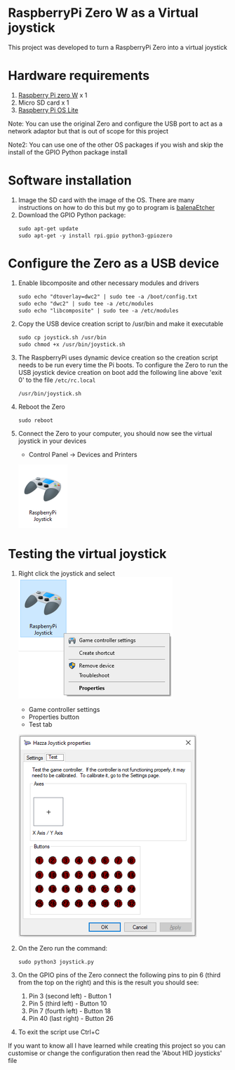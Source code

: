# RaspberryPi Zero W as a Virtual joystick
This project was developed to turn a RaspberryPi Zero into a virtual joystick

# Hardware requirements  

1. [Raspberry Pi zero W](https://www.raspberrypi.org/products/raspberry-pi-zero-w/) x 1
1. Micro SD card x 1
1. [Raspberry Pi OS Lite](https://www.raspberrypi.org/software/operating-systems/#raspberry-pi-os-32-bit)

Note: You can use the original Zero and configure the USB port to act as a network adaptor but that is out of scope for this project

Note2: You can use one of the other OS packages if you wish and skip the install of the GPIO Python package install

# Software installation
1. Image the SD card with the image of the OS. There are many instructions on how to do this but my go to program is [balenaEtcher](https://www.balena.io/etcher/)
1. Download the GPIO Python package:
     ```
     sudo apt-get update
     sudo apt-get -y install rpi.gpio python3-gpiozero
     ```

# Configure the Zero as a USB device
1. Enable libcomposite and other necessary modules and drivers
   ```
   sudo echo "dtoverlay=dwc2" | sudo tee -a /boot/config.txt
   sudo echo "dwc2" | sudo tee -a /etc/modules
   sudo echo "libcomposite" | sudo tee -a /etc/modules
   ```
1. Copy the USB device creation script to /usr/bin and make it executable
   ```
   sudo cp joystick.sh /usr/bin
   sudo chmod +x /usr/bin/joystick.sh
   ```
1. The RaspberryPi uses dynamic device creation so the creation script needs to be run every time the Pi boots. To configure the Zero to run the USB joystick device creation on boot add the following line above 'exit 0' to the file ```/etc/rc.local```
   ```
   /usr/bin/joystick.sh
   ```
1. Reboot the Zero
   ```
   sudo reboot
   ```
1. Connect the Zero to your computer, you should now see the virtual joystick in your devices
   - Control Panel -> Devices and Printers
   
   ![Joystick device](/images/01-device.png)

# Testing the virtual joystick
1. Right click the joystick and select
   ![Joystick device](/images/02-device.png)
   - Game controller settings
   - Properties button
   - Test tab
   
   ![Joystick device](/images/03-test.png)
1. On the Zero run the command:
   ```
   sudo python3 joystick.py
   ```
1. On the GPIO pins of the Zero connect the following pins to pin 6 (third from the top on the right) and this is the result you should see:
   1. Pin 3 (second left) - Button 1
   1. Pin 5 (third left)  - Button 10
   1. Pin 7 (fourth left) - Button 18
   1. Pin 40 (last right) - Button 26
1. To exit the script use Ctrl+C

If you want to know all I have learned while creating this project so you can customise or change the configuration then read the 'About HID joysticks' file